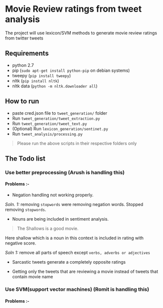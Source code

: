 # Movie Review ratings from tweet analysis

The project will use lexicon/SVM methods to generate movie review ratings from twitter tweets

## Requirements
- python 2.7
- pip (`sudo apt-get install python-pip` on debian systems) 
- tweepy (`pip install tweepy`)
- nltk (`pip install nltk`)
- nltk data (`python -m nltk.downloader all`)

## How to run
- paste cred.json file to `tweet_generation/` folder
- Run `tweet_generation/tweet_extraction.py`
- Run `tweet_generation/tweet_text.py`
- (Optional) Run `lexicon_generation/sentinet.py`
- Run `tweet_analysis/processing.py`

> Please run the above scripts in their respective folders only

## The Todo list

### Use better preprocessing (Arush is handling this)
#### Problems :-

- Negation handling not working properly.

*Soln. 1:* removing `stopwords` were removing negation words. Stopped removing `stopwords`.


- Nouns are being included in sentiment analysis.
> The Shallows is a good movie.

Here shallow which is a noun in this context is included in rating with negative score.

*Soln 1:* remove all parts of speech except `verbs, adverbs or adjectives`  


- Sarcastic tweets generate a completely opposite ratings

- Getting only the tweets that are reviewing a movie instead of tweets that contain movie name

### Use SVM(support vector machines) (Romit is handling this)
#### Problems :-